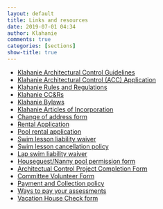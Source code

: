 ```yaml
---
layout: default
title: Links and resources
date: 2019-07-01 04:34
author: Klahanie
comments: true
categories: [sections]
show-title: true
---
```

* <a href="{{site.url}}/files/Klahanie-Association-Architectural-Controls-2018.pdf">Klahanie Architectural Control Guidelines</a>
* <a href="{{site.url}}/files/374142017Architectural-Controls_application.pdf">Klahanie Architectural Control (ACC) Application</a> 
* <a href="{{site.url}}/files/Klahanie-Association-Rules-and-Regulations-2018.pdf">Klahanie Rules and Regulations</a>
* <a href="{{site.url}}/files/Klahanie-Association-CCRs-2018.pdf">Klahanie CC&Rs</a>
* <a href="{{site.url}}/files/Klahanie-Association-Bylaws-2018.pdf">Klahanie Bylaws</a>
* <a href="http://klahanie.com/wp-content/uploads/2019/05/Klahanie-Articles-of-Incorp.pdf">Klahanie Articles of Incorporation</a>
* <a href="{{site.url}}/files/klahanie-association_change-of-address_2018-ver.pdf">Change of address form</a>
* <a href="{{site.url}}/files/Rental-Letter.pdf">Rental Application</a>
* <a href="{{site.url}}/files/801pool_rental_contract_2017.pdf">Pool rental application</a>
* <a href="{{site.url}}/files/liability-waiver.pdf">Swim lesson liability waiver</a>
* <a href="{{site.url}}/files/cancellation-policy.pdf">Swim lesson cancellation policy</a>
* <a href="{{site.url}}/files/100632783684pool-_lap_swim_waiver.pdf">Lap swim liability waiver</a>
* <a href="{{site.url}}/files/3741188675klahanie_houseguestnanny_permission_form_2018.pdf">Houseguest/Nanny pool permission form</a>
* <a href="{{site.url}}/files//374187213project_completion_form.pdf">Architectual Control Project Completion Form</a>
* <a href="{{site.url}}/files/9429141840klahanie-association_volunteering_2018-ver.pdf">Committee Volunteer Form</a>
* <a href="{{site.url}}/files/assessment_payment_and_collection_policy.pdf">Payment and Collection policy</a>
* <a href="{{site.url}}/files/9429173877klahanie-_association_ways_to_pay_your_association_assessments_2018.pdf">Ways to pay your assessments</a>
* <a href="{{site.url}}/files/Vacation-House-Check-2018.pdf">Vacation House Check form</a>
